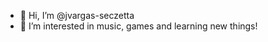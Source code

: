 - 👋 Hi, I’m @jvargas-seczetta
- 👀 I’m interested in music, games and learning new things!

<!---
jvargas-seczetta/jvargas-seczetta is a ✨ special ✨ repository because its `README.md` (this file) appears on your GitHub profile.
You can click the Preview link to take a look at your changes.
--->

